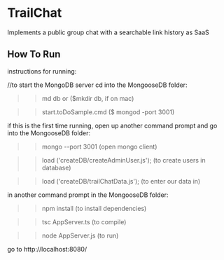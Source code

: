 # TrailChat
Implements a public group chat with a searchable link history as SaaS


## How To Run
instructions for running:

//to start the MongoDB server
cd into the MongooseDB folder:
>> md db or ($mkdir db, if on mac)

>> start.toDoSample.cmd ($ mongod -port 3001) 

if this is the first time running, open up another command prompt and go into the MongooseDB folder:
>> mongo --port 3001 (open mongo client)

>> load ('createDB/createAdminUser.js'); (to create users in database)

>> load ('createDB/trailChatData.js'); (to enter our data in)

in another command prompt in the MongooseDB folder:
>> npm install (to install dependencies)

>> tsc AppServer.ts (to compile)

>> node AppServer.js (to run)

go to http://localhost:8080/
